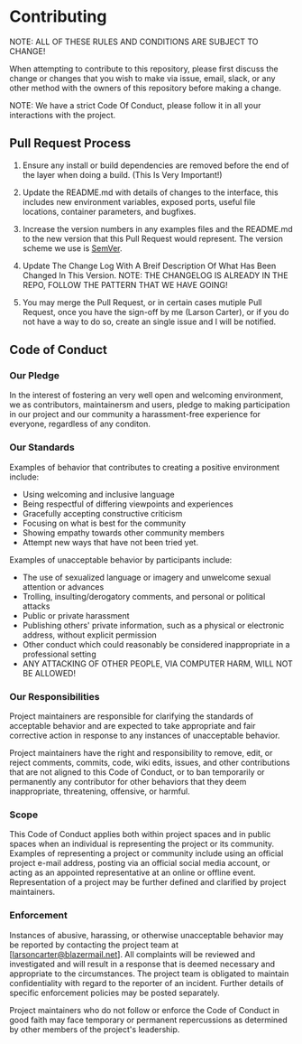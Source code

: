 # Contributing

NOTE: ALL OF THESE RULES AND CONDITIONS ARE SUBJECT TO CHANGE!

When attempting to contribute to this repository, please first discuss the change or changes that you wish to make via issue, email, slack, or any other method with the owners of this repository before making a change. 

NOTE: We have a strict Code Of Conduct, please follow it in all your interactions with the project.

## Pull Request Process

1. Ensure any install or build dependencies are removed before the end of the layer when doing a 
   build. (This Is Very Important!)
   
2. Update the README.md with details of changes to the interface, this includes new environment 
   variables, exposed ports, useful file locations, container parameters, and bugfixes.
   
3. Increase the version numbers in any examples files and the README.md to the new version that this
   Pull Request would represent. The version scheme we use is [SemVer](http://semver.org/).
   
4. Update The Change Log With A Breif Description Of What Has Been Changed In This Version. NOTE: THE CHANGELOG IS ALREADY IN THE REPO, FOLLOW THE PATTERN THAT WE HAVE GOING!

5. You may merge the Pull Request, or in certain cases mutiple Pull Request, once you have the sign-off by me (Larson Carter), or if you do not have a way to do so, create an single issue and I will be notified.

## Code of Conduct

### Our Pledge

In the interest of fostering an very well open and welcoming environment, we as
contributors, maintainersm and users, pledge to making participation in our project and
our community a harassment-free experience for everyone, regardless of any conditon.

### Our Standards

Examples of behavior that contributes to creating a positive environment
include:

* Using welcoming and inclusive language
* Being respectful of differing viewpoints and experiences
* Gracefully accepting constructive criticism
* Focusing on what is best for the community
* Showing empathy towards other community members
* Attempt new ways that have not been tried yet.

Examples of unacceptable behavior by participants include:

* The use of sexualized language or imagery and unwelcome sexual attention or
advances
* Trolling, insulting/derogatory comments, and personal or political attacks
* Public or private harassment
* Publishing others' private information, such as a physical or electronic
  address, without explicit permission
* Other conduct which could reasonably be considered inappropriate in a
  professional setting
* ANY ATTACKING OF OTHER PEOPLE, VIA COMPUTER HARM, WILL NOT BE ALLOWED!

### Our Responsibilities

Project maintainers are responsible for clarifying the standards of acceptable
behavior and are expected to take appropriate and fair corrective action in
response to any instances of unacceptable behavior.

Project maintainers have the right and responsibility to remove, edit, or
reject comments, commits, code, wiki edits, issues, and other contributions
that are not aligned to this Code of Conduct, or to ban temporarily or
permanently any contributor for other behaviors that they deem inappropriate,
threatening, offensive, or harmful.

### Scope

This Code of Conduct applies both within project spaces and in public spaces
when an individual is representing the project or its community. Examples of
representing a project or community include using an official project e-mail
address, posting via an official social media account, or acting as an appointed
representative at an online or offline event. Representation of a project may be
further defined and clarified by project maintainers.

### Enforcement

Instances of abusive, harassing, or otherwise unacceptable behavior may be
reported by contacting the project team at [larsoncarter@blazermail.net]. All
complaints will be reviewed and investigated and will result in a response that
is deemed necessary and appropriate to the circumstances. The project team is
obligated to maintain confidentiality with regard to the reporter of an incident.
Further details of specific enforcement policies may be posted separately.

Project maintainers who do not follow or enforce the Code of Conduct in good
faith may face temporary or permanent repercussions as determined by other
members of the project's leadership.
